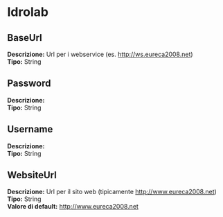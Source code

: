 # Idrolab
BaseUrl 
----
**Descrizione:** Url per i webservice (es. http://ws.eureca2008.net) <br> 
**Tipo:** String <br> 

Password 
----
**Descrizione:**  <br> 
**Tipo:** String <br> 

Username 
----
**Descrizione:**  <br> 
**Tipo:** String <br> 

WebsiteUrl 
----
**Descrizione:** Url per il sito web (tipicamente http://www.eureca2008.net) <br> 
**Tipo:** String <br> 
**Valore di default:** http://www.eureca2008.net <br>

